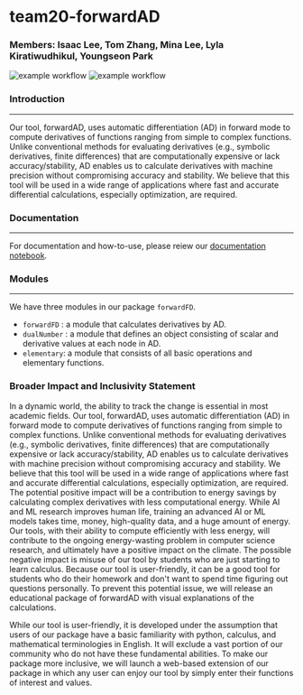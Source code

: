 # team20-forwardAD

### Members: Isaac Lee, Tom Zhang, Mina Lee, Lyla Kiratiwudhikul, Youngseon Park
![example workflow](https://code.harvard.edu/CS107/team20/actions/workflows/test.yml/badge.svg)
![example workflow](https://code.harvard.edu/CS107/team20/actions/workflows/coverage.yml/badge.svg)

### Introduction
---

 Our tool, forwardAD, uses automatic differentiation (AD) in forward mode to compute derivatives of functions ranging from simple to complex functions. Unlike conventional methods for evaluating derivatives (e.g., symbolic derivatives, finite differences) that are computationally expensive or lack accuracy/stability, AD enables us to calculate derivatives with machine precision without compromising accuracy and stability. We believe that this tool will be used in a wide range of applications where fast and accurate differential calculations, especially optimization, are required.

### Documentation
---

For documentation and how-to-use, please reiew our [documentation notebook](https://code.harvard.edu/CS107/team20/blob/main/docs/documentation.md).

### Modules
---
We have three modules in our package `forwardFD`.

* `forwardFD` : a module that calculates derivatives by AD.
* `dualNumber` : a module that defines an object consisting of scalar and derivative values at each node in AD.
* `elementary`: a module that consists of all basic operations and elementary functions.

### Broader Impact and Inclusivity Statement

 In a dynamic world, the ability to track the change is essential in most academic fields. Our tool, forwardAD, uses automatic differentiation (AD) in forward mode to compute derivatives of functions ranging from simple to complex functions. Unlike conventional methods for evaluating derivatives (e.g., symbolic derivatives, finite differences) that are computationally expensive or lack accuracy/stability, AD enables us to calculate derivatives with machine precision without compromising accuracy and stability. We believe that this tool will be used in a wide range of applications where fast and accurate differential calculations, especially optimization, are required.
The potential positive impact will be a contribution to energy savings by calculating complex derivatives with less computational energy. While AI and ML research improves human life, training an advanced AI or ML models takes time, money, high-quality data, and a huge amount of energy. Our tools, with their ability to compute efficiently with less energy, will contribute to the ongoing energy-wasting problem in computer science research, and ultimately have a positive impact on the climate. The possible negative impact is misuse of our tool by students who are just starting to learn calculus. Because our tool is user-friendly, it can be a good tool for students who do their homework and don't want to spend time figuring out questions personally. To prevent this potential issue, we will release an educational package of forwardAD with visual explanations of the calculations.

While our tool is user-friendly, it is developed under the assumption that users of our package have a basic familiarity with python, calculus, and mathematical terminologies in English. It will exclude a vast portion of our community who do not have these fundamental abilities. To make our package more inclusive, we will launch a web-based extension of our package in which any user can enjoy our tool by simply enter their functions of interest and values. 

